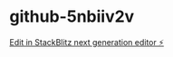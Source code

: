 # github-5nbiiv2v

[Edit in StackBlitz next generation editor ⚡️](https://stackblitz.com/~/github.com/magicdev05050229/github-5nbiiv2v)